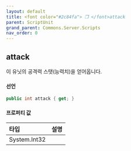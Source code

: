 ```yaml
---
layout: default
title: <font color="#2c84fa"> ❒ </font>attack
parent: ScriptUnit
grand_parent: Commons.Server.Scripts
nav_order: 0
---
```


<!-- 아래로 편집 -->

## attack
이 유닛의 공격력 스탯(능력치)을 얻어옵니다.

#### 선언
```cs
public int attack { get; }
```

#### 프로퍼티 값


|타입|설명|
|:-|:-|
|System.Int32|

